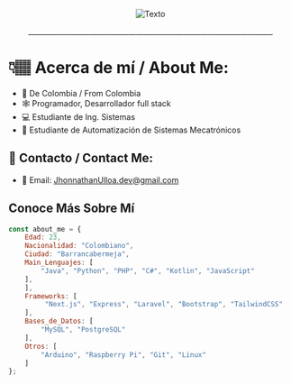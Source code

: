 <p align="center">
  <img src="https://media.tenor.com/QXVs4QWLlzkAAAAC/spider-man.gif" alt="Texto" />
</p>
<p align="center">____________________________________________________________________</p>

# 👇🏽 Acerca de mí / About Me:

- 🧭 De Colombia / From Colombia
- 🕸 Programador, Desarrollador full stack
- 💻 Estudiante de Ing. Sistemas
- 🤖 Estudiante de Automatización de Sistemas Mecatrónicos

## 🔗 Contacto / Contact Me:

- 📧 Email: [JhonnathanUlloa.dev@gmail.com](mailto:jhonnathanulloa.dev@gmail.com)

## Conoce Más Sobre Mí

```javascript
const about_me = {
    Edad: 23,
    Nacionalidad: "Colombiano",
    Ciudad: "Barrancabermeja",
    Main_Lenguajes: [
        "Java", "Python", "PHP", "C#", "Kotlin", "JavaScript"
    ],
    ],
    Frameworks: [
         "Next.js", "Express", "Laravel", "Bootstrap", "TailwindCSS"
    ],
    Bases_de_Datos: [
        "MySQL", "PostgreSQL" 
    ],
    Otros: [
        "Arduino", "Raspberry Pi", "Git", "Linux"
    ]
};

